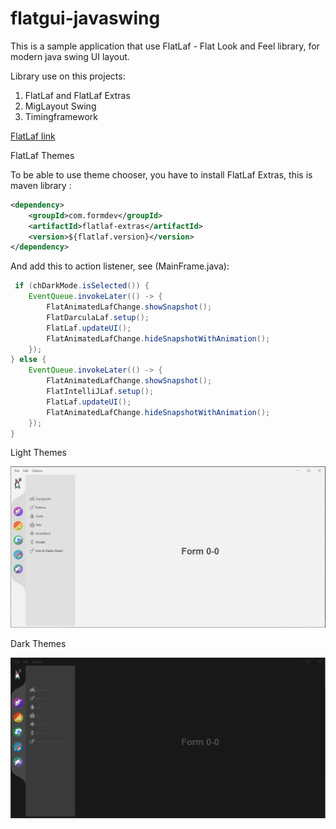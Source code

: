 # flatgui-javaswing

This is a sample application that use FlatLaf - Flat Look and Feel library,
for modern java swing UI layout.

Library use on this projects:

1. FlatLaf and FlatLaf Extras
2. MigLayout Swing
3. Timingframework

[FlatLaf link](https://www.formdev.com/flatlaf/)

FlatLaf Themes

To be able to use theme chooser, you have to install
FlatLaf Extras, this is maven library :

```xml
<dependency>
    <groupId>com.formdev</groupId>
    <artifactId>flatlaf-extras</artifactId>
    <version>${flatlaf.version}</version>
</dependency>
```
And add this to action listener, see (MainFrame.java):

```java
 if (chDarkMode.isSelected()) {
    EventQueue.invokeLater(() -> {
        FlatAnimatedLafChange.showSnapshot();
        FlatDarculaLaf.setup();
        FlatLaf.updateUI();
        FlatAnimatedLafChange.hideSnapshotWithAnimation();
    });
} else {
    EventQueue.invokeLater(() -> {
        FlatAnimatedLafChange.showSnapshot();
        FlatIntelliJLaf.setup();
        FlatLaf.updateUI();
        FlatAnimatedLafChange.hideSnapshotWithAnimation();
    });
}
```

Light Themes

![light-theme](flat.png)

Dark Themes

![dark-theme](flat2.png)
